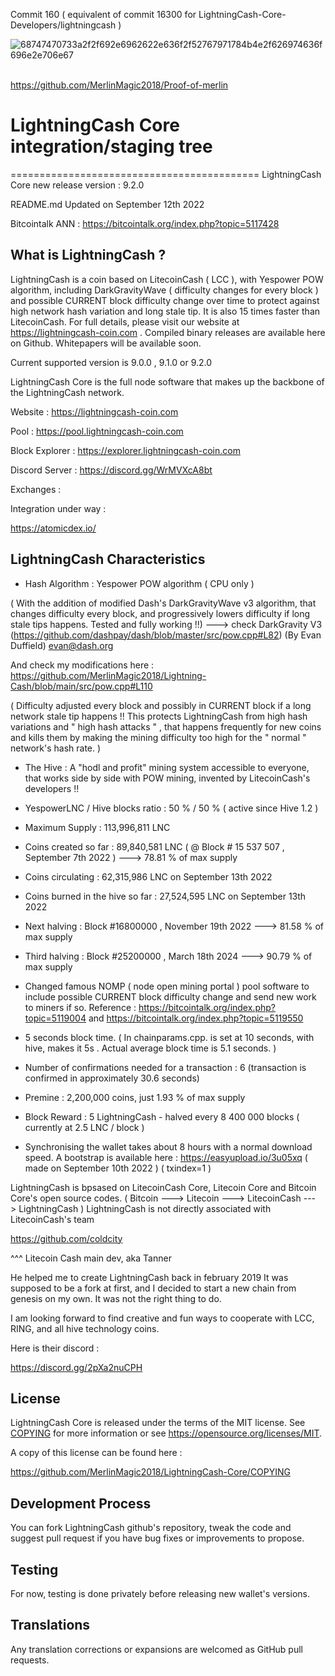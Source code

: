 Commit 160 
( equivalent of commit 16300 for LightningCash-Core-Developers/lightningcash )



<img src="https://i.ibb.co/3rvpw0v/68747470733a2f2f692e6962622e636f2f52767971784b4e2f626974636f696e2e706e67.png" alt="68747470733a2f2f692e6962622e636f2f52767971784b4e2f626974636f696e2e706e67" border="0"></a><br /><a target='_blank' href='https://imgbb.com/'></a><br />

https://github.com/MerlinMagic2018/Proof-of-merlin

# LightningCash Core integration/staging tree
===========================================
LightningCash Core new release version : 9.2.0

README.md Updated on September 12th 2022


Bitcointalk ANN : https://bitcointalk.org/index.php?topic=5117428


What is LightningCash ?
----------------------

LightningCash is a coin based on LitecoinCash ( LCC ), with Yespower POW algorithm, including DarkGravityWave ( difficulty changes for every block ) and possible CURRENT block difficulty change over time to protect against high network hash variation and long stale tip. It is also 15 times faster than LitecoinCash. For full details, please visit our website at https://lightningcash-coin.com . Compiled binary releases are available here on Github.
Whitepapers will be available soon.

Current supported version is 9.0.0 , 9.1.0 or 9.2.0

LightningCash Core is the full node software that makes up the backbone of the LightningCash network.


Website : https://lightningcash-coin.com

Pool : https://pool.lightningcash-coin.com

Block Explorer : https://explorer.lightningcash-coin.com

Discord Server : https://discord.gg/WrMVXcA8bt


Exchanges : 

Integration under way : 

https://atomicdex.io/  





LightningCash Characteristics
---------------------------------------------------------------------------


- Hash Algorithm : Yespower POW algorithm    ( CPU only )

( With the addition of modified Dash's DarkGravityWave v3 algorithm, that changes difficulty every block, and progressively lowers difficulty if long stale tips happens. Tested and fully working !!) ---> check DarkGravity V3 (https://github.com/dashpay/dash/blob/master/src/pow.cpp#L82) (By Evan Duffield)
 <evan@dash.org>

And check my modifications here :        https://github.com/MerlinMagic2018/Lightning-Cash/blob/main/src/pow.cpp#L110

( Difficulty adjusted every block and possibly in CURRENT block if a long network stale tip happens !! This protects LightningCash from high hash variations and " high hash attacks " , that happens frequently for new coins and kills them by making the mining difficulty too high for the " normal " network's hash rate. )


- The Hive : A "hodl and profit" mining system accessible to everyone, that works side by side with POW mining, invented by LitecoinCash's developers !!

- YespowerLNC / Hive blocks ratio : 50 % / 50 % ( active since Hive 1.2 )

- Maximum Supply : 113,996,811 LNC 

- Coins created so far : 89,840,581 LNC ( @ Block # 15 537 507 , September 7th 2022 ) ---> 78.81 % of max supply

- Coins circulating : 62,315,986 LNC  on September 13th 2022

- Coins burned in the hive so far : 27,524,595 LNC  on September 13th 2022 

- Next halving : Block #16800000 , November 19th 2022 ---> 81.58 % of max supply

- Third halving : Block #25200000 , March 18th 2024 ---> 90.79 % of max supply

- Changed famous NOMP ( node open mining portal ) pool software to include possible CURRENT block difficulty change and send new work to miners if so.
Reference : https://bitcointalk.org/index.php?topic=5119004   and  https://bitcointalk.org/index.php?topic=5119550

- 5 seconds block time. ( In chainparams.cpp. is set at 10 seconds, with hive, makes it 5s . Actual average block time is 5.1 seconds. )

- Number of confirmations needed for a transaction : 6  (transaction is confirmed in approximately 30.6 seconds)

- Premine : 2,200,000 coins, just 1.93 % of max supply

- Block Reward : 5 LightningCash - halved every 8 400 000 blocks ( currently at 2.5 LNC / block ) 

- Synchronising the wallet takes about 8 hours with a normal download speed.
  A bootstrap is available here : https://easyupload.io/3u05xq ( made on September 10th 2022 ) ( txindex=1 )



LightningCash is bpsased on LitecoinCash Core, Litecoin Core and Bitcoin Core's open source codes.
( Bitcoin ---> Litecoin ---> LitecoinCash ---> LightningCash )
LightningCash is not directly associated with LitecoinCash's team

https://github.com/coldcity

^^^ Litecoin Cash main dev, aka Tanner

He helped me to create LightningCash back in february 2019
It was supposed to be a fork at first, and I decided to start a new chain from genesis on my own.
It was not the right thing to do.

I am looking forward to find creative and fun ways to cooperate with LCC, RING, and all hive technology coins.

Here is their discord :

https://discord.gg/2pXa2nuCPH


License
-------

LightningCash Core is released under the terms of the MIT license. See [COPYING](COPYING) for more
information or see https://opensource.org/licenses/MIT.

A copy of this license can be found here :

https://github.com/MerlinMagic2018/LightningCash-Core/COPYING


Development Process
-------------------

You can fork LightningCash github's repository, tweak the code and suggest pull request if you have bug fixes or improvements to propose.

Testing
-------

For now, testing is done privately before releasing new wallet's versions.

Translations
------------

Any translation corrections or expansions are welcomed as GitHub pull requests.
